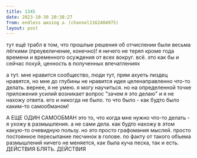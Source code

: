 ```yaml
---
title: 1345
date: 2023-10-30 20:38:27
from: endless шизing ⍼ (channel1162404975)
layout: post
---
```


тут ещё трабл в том, что прошлые решения об отчислении были весьма лёгкими (преувеличение, конечно)! я ничего не терял кроме года времени и временного осуждения от всех вокруг. всё. это как бы и сейчас похуй, ценность в полученных впечатлениях

а тут. мне нравится сообщество, люди тут, прям ахуеть пиздец нравятся, но мне до глубины не нравится идея целенаправленно что-то делать. вернее, я не умею. я могу научиться.
но на определенной точке приложения усилий возникает вопрос "зачем я это делаю" и я не нахожу ответа. его и никогда не было. то что было - как будто было каким-то самообманом!

А ЕЩЕ ОДИН САМООБМАН это то, что когда мне нужно что-то делать - я ухожу в размышления. а не сами дела. как будто нахожу в этом какую-то очевидную пользу. но это просто графомания мыслей. просто постоянное пересыпание песчинок в голове. по факту от такого объема размышлений ничего не меняется, как была куча песка, так и есть.
ДЕЙСТВИЯ БЛЯТЬ. ДЕЙСТВИЯ
